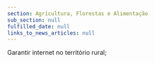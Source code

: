 ```yaml
---
section: Agricultura, Florestas e Alimentação
sub_section: null
fulfilled_date: null
links_to_news_articles: null
---
```


Garantir internet no território rural;